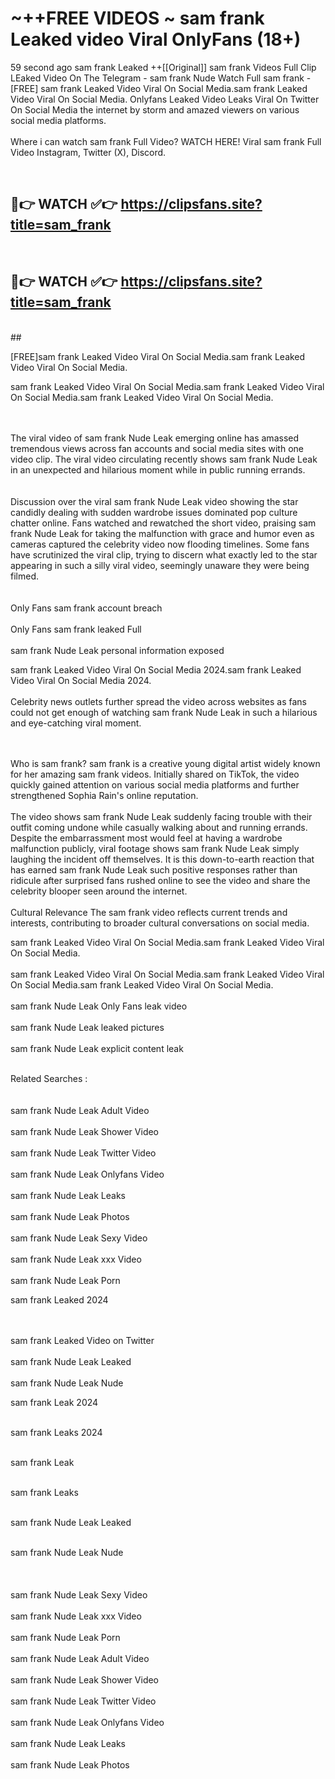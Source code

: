 # ~++FREE VIDEOS ~ sam frank Leaked video Viral OnlyFans (18+)<br>


59 second ago sam frank Leaked ++[[Original]] sam frank Videos Full Clip LEaked Video On The Telegram  - sam frank Nude  Watch Full sam frank - [FREE] sam frank Leaked Video Viral On Social Media.sam frank Leaked Video Viral On Social Media.   Onlyfans Leaked Video Leaks Viral On Twitter On Social Media the internet by storm and amazed viewers on various social media platforms. <br><br>
Where i can watch sam frank Full Video? WATCH HERE! Viral sam frank Full Video Instagram, Twitter (X), Discord. <br>


 <br>

##  🔴👉 WATCH ✅👉  <a href="https://clipsfans.site?title=sam_frank&ref=git">https://clipsfans.site?title=sam_frank</a> <br>
  <br>

##  🔴👉 WATCH ✅👉  <a href="https://clipsfans.site?title=sam_frank&ref=git">https://clipsfans.site?title=sam_frank</a> <br>
  <br>
  ##



[FREE]sam frank Leaked Video Viral On Social Media.sam frank Leaked Video Viral On Social Media. <br>

sam frank Leaked Video Viral On Social Media.sam frank Leaked Video Viral On Social Media.sam frank Leaked Video Viral On Social Media. <br>


  <br>

  <br>
The viral video of sam frank Nude Leak emerging online has amassed tremendous views across fan accounts and social media sites with one video clip. The viral video circulating recently shows sam frank Nude Leak in an unexpected and hilarious moment while in public running errands.<br>
<br>


<br>
Discussion over the viral sam frank Nude Leak video showing the star candidly dealing with sudden wardrobe issues dominated pop culture chatter online. Fans watched and rewatched the short video, praising sam frank Nude Leak for taking the malfunction with grace and humor even as cameras captured the celebrity video now flooding timelines. Some fans have scrutinized the viral clip, trying to discern what exactly led to the star appearing in such a silly viral video, seemingly unaware they were being filmed.<br>
<br>
<br> 
Only Fans sam frank account breach<br>
<br>
Only Fans sam frank leaked Full <br>
<br>
sam frank Nude Leak personal information exposed<br>

sam frank Leaked Video Viral On Social Media 2024.sam frank Leaked Video Viral On Social Media 2024. <br>
<br>
Celebrity news outlets further spread the video across websites as fans could not get enough of watching sam frank Nude Leak in such a hilarious and eye-catching viral moment.<br>
<br>

<br>
Who is sam frank? sam frank is a creative young digital artist widely known for her amazing sam frank videos. Initially shared on TikTok, the video quickly gained attention on various social media platforms and further strengthened Sophia Rain's online reputation.<br>
<br>
The video shows sam frank Nude Leak suddenly facing trouble with their outfit coming undone while casually walking about and running errands. Despite the embarrassment most would feel at having a wardrobe malfunction publicly, viral footage shows sam frank Nude Leak simply laughing the incident off themselves. It is this down-to-earth reaction that has earned sam frank Nude Leak such positive responses rather than ridicule after surprised fans rushed online to see the video and share the celebrity blooper seen around the internet.<br>
<br>
Cultural Relevance The sam frank video reflects current trends and interests, contributing to broader cultural conversations on social media.<br>

sam frank Leaked Video Viral On Social Media.sam frank Leaked Video Viral On Social Media.<br>
<br>
sam frank Leaked Video Viral On Social Media.sam frank Leaked Video Viral On Social Media.sam frank Leaked Video Viral On Social Media.<br>
<br>
sam frank Nude Leak Only Fans leak video<br>
<br>
sam frank Nude Leak leaked pictures<br>
<br>
sam frank Nude Leak explicit content leak<br>


<br>
Related Searches :<br>
<br>

<br>
sam frank Nude Leak Adult Video<br>
<br>
sam frank Nude Leak Shower Video<br>
<br>
sam frank Nude Leak Twitter Video<br>
<br>
sam frank Nude Leak Onlyfans Video<br>
<br>
sam frank Nude Leak Leaks<br>
<br>
sam frank Nude Leak Photos<br>

<br>
sam frank Nude Leak Sexy Video<br>
<br>
sam frank Nude Leak xxx Video<br>
<br>
sam frank Nude Leak Porn<br>

sam frank  Leaked 2024 <br> <br>
<br>

sam frank Leaked Video on Twitter <br>
<br>
sam frank Nude Leak Leaked<br>
<br>
sam frank Nude Leak Nude<br>


sam frank  Leak 2024 <br> <br>



sam frank  Leaks 2024 <br> <br>



 
sam frank  Leak<br> <br>



sam frank  Leaks<br> <br>


sam frank Nude Leak Leaked<br> <br>

sam frank Nude Leak Nude<br> <br>
<br> <br>
sam frank Nude Leak Sexy Video
<br> <br>
sam frank Nude Leak xxx Video
<br> <br>
sam frank Nude Leak Porn
<br> <br>
sam frank Nude Leak Adult Video
<br> <br>
sam frank Nude Leak Shower Video
<br> <br>
sam frank Nude Leak Twitter Video
<br> <br>
sam frank Nude Leak Onlyfans Video
<br> <br>
sam frank Nude Leak Leaks
<br> <br>
sam frank Nude Leak Photos






</p>




 



</p>










